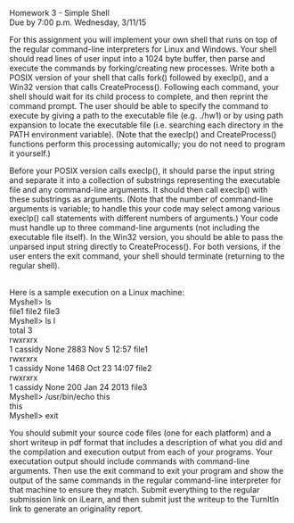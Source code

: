 Homework 3 - Simple Shell<br>
Due by 7:00 p.m. Wednesday, 3/11/15<br>
<p>
For this assignment you will implement your own shell that runs on top of the regular command-line
interpreters for Linux and Windows. Your shell should read lines of user input into a 1024 byte buffer,
then parse and execute the commands by forking/creating new processes. Write both a POSIX version
of your shell that calls fork() followed by execlp(), and a Win32 version that calls
CreateProcess(). Following each command, your shell should wait for its child process to
complete, and then reprint the command prompt. The user should be able to specify the command to
execute by giving a path to the executable file (e.g. ./hw1) or by using path expansion to locate the
executable file (i.e. searching each directory in the PATH environment variable). (Note that the
execlp() and CreateProcess() functions perform this processing automically; you do not need
to program it yourself.)
</p>
<p>
Before your POSIX version calls execlp(), it should parse the input string and separate it into a
collection of substrings representing the executable file and any command-line arguments. It should
then call execlp() with these substrings as arguments. (Note that the number of command-line
arguments is variable; to handle this your code may select among various execlp() call statements
with different numbers of arguments.) Your code must handle up to three command-line arguments (not
including the executable file itself). In the Win32 version, you should be able to pass the unparsed input
string directly to CreateProcess(). For both versions, if the user enters the exit command, your
shell should terminate (returning to the regular shell).
</p>
<br>
Here is a sample execution on a Linux machine:<br>
Myshell> ls<br>
file1 file2 file3<br>
Myshell> ls l<br>
total 3<br>
rwxrxrx<br>
1 cassidy None 2883 Nov 5 12:57 file1<br>
rwxrxrx<br>
1 cassidy None 1468 Oct 23 14:07 file2<br>
rwxrxrx<br>
1 cassidy None 200 Jan 24 2013 file3<br>
Myshell> /usr/bin/echo this<br>
this<br>
Myshell> exit<br>
<p>
You should submit your source code files (one for each platform) and a short writeup in pdf format that
includes a description of what you did and the compilation and execution output from each of your
programs. Your executation output should include commands with command-line arguments. Then use
the exit command to exit your program and show the output of the same commands in the regular
command-line interpreter for that machine to ensure they match. Submit everything to the regular
submission link on iLearn, and then submit just the writeup to the TurnItIn link to generate an
originality report.
</p>
